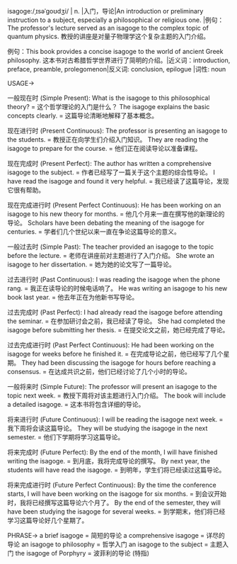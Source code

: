 isagoge:/ˌɪsəˈɡoʊdʒi/ | n. |入门，导论|An introduction or preliminary instruction to a subject, especially a philosophical or religious one. |例句：The professor's lecture served as an isagoge to the complex topic of quantum physics. 教授的讲座是对量子物理学这个复杂主题的入门介绍。

例句：This book provides a concise isagoge to the world of ancient Greek philosophy. 这本书对古希腊哲学世界进行了简明的介绍。|近义词：introduction, preface, preamble, prolegomenon|反义词: conclusion, epilogue |词性: noun

USAGE->

一般现在时 (Simple Present):
What is the isagoge to this philosophical theory? = 这个哲学理论的入门是什么？
The isagoge explains the basic concepts clearly. = 这篇导论清晰地解释了基本概念。

现在进行时 (Present Continuous):
The professor is presenting an isagoge to the students. = 教授正在向学生们介绍入门知识。
They are reading the isagoge to prepare for the course. = 他们正在阅读导论以准备课程。

现在完成时 (Present Perfect):
The author has written a comprehensive isagoge to the subject. = 作者已经写了一篇关于这个主题的综合性导论。
I have read the isagoge and found it very helpful. = 我已经读了这篇导论，发现它很有帮助。

现在完成进行时 (Present Perfect Continuous):
He has been working on an isagoge to his new theory for months. = 他几个月来一直在撰写他的新理论的导论。
Scholars have been debating the meaning of the isagoge for centuries. = 学者们几个世纪以来一直在争论这篇导论的意义。

一般过去时 (Simple Past):
The teacher provided an isagoge to the topic before the lecture. = 老师在讲座前对主题进行了入门介绍。
She wrote an isagoge to her dissertation. = 她为她的论文写了一篇导论。

过去进行时 (Past Continuous):
I was reading the isagoge when the phone rang. = 我正在读导论的时候电话响了。
He was writing an isagoge to his new book last year. = 他去年正在为他新书写导论。

过去完成时 (Past Perfect):
I had already read the isagoge before attending the seminar. = 在参加研讨会之前，我已经读了导论。
She had completed the isagoge before submitting her thesis. = 在提交论文之前，她已经完成了导论。

过去完成进行时 (Past Perfect Continuous):
He had been working on the isagoge for weeks before he finished it. = 在完成导论之前，他已经写了几个星期。
They had been discussing the isagoge for hours before reaching a consensus. = 在达成共识之前，他们已经讨论了几个小时的导论。

一般将来时 (Simple Future):
The professor will present an isagoge to the topic next week. = 教授下周将对该主题进行入门介绍。
The book will include a detailed isagoge. = 这本书将包含详细的导论。

将来进行时 (Future Continuous):
I will be reading the isagoge next week. = 我下周将会读这篇导论。
They will be studying the isagoge in the next semester. = 他们下学期将学习这篇导论。

将来完成时 (Future Perfect):
By the end of the month, I will have finished writing the isagoge. = 到月底，我将完成导论的撰写。
By next year, the students will have read the isagoge. = 到明年，学生们将已经读过这篇导论。

将来完成进行时 (Future Perfect Continuous):
By the time the conference starts, I will have been working on the isagoge for six months. = 到会议开始时，我将已经撰写这篇导论六个月了。
By the end of the semester, they will have been studying the isagoge for several weeks. = 到学期末，他们将已经学习这篇导论好几个星期了。


PHRASE->
a brief isagoge = 简短的导论
a comprehensive isagoge = 详尽的导论
an isagoge to philosophy = 哲学入门
an isagoge to the subject =  主题入门
the isagoge of Porphyry =  波菲利的导论 (特指)
